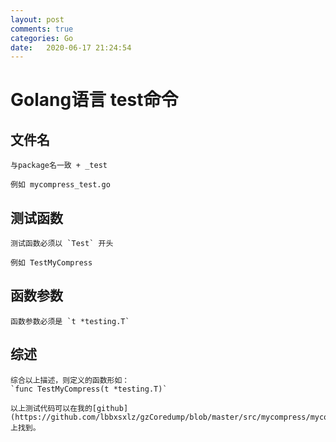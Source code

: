 ```yaml
---
layout: post
comments: true
categories: Go
date:   2020-06-17 21:24:54
---
```


# Golang语言 test命令

## 文件名
	与package名一致 + _test 
	
	例如 mycompress_test.go

## 测试函数
	测试函数必须以 `Test` 开头
	
	例如 TestMyCompress

## 函数参数
	函数参数必须是 `t *testing.T`
	
## 综述
	综合以上描述，则定义的函数形如：
	`func TestMyCompress(t *testing.T)`
	
	以上测试代码可以在我的[github](https://github.com/lbbxsxlz/gzCoredump/blob/master/src/mycompress/mycompress_test.go)上找到。
	